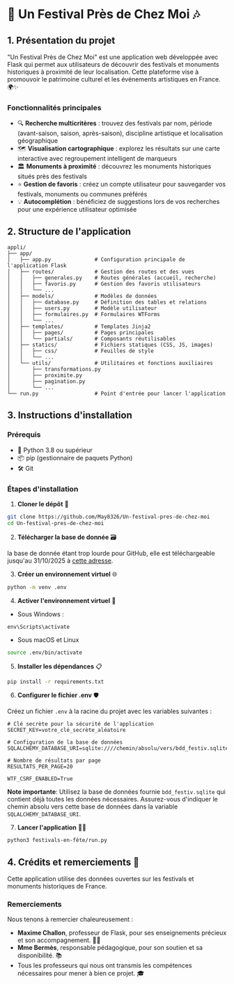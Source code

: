 # 🎉 Un Festival Près de Chez Moi 🎶

## 1. Présentation du projet

"Un Festival Près de Chez Moi" est une application web développée avec Flask qui permet aux utilisateurs de découvrir des festivals et monuments historiques à proximité de leur localisation. Cette plateforme vise à promouvoir le patrimoine culturel et les événements artistiques en France. 🌍✨

### Fonctionnalités principales

- 🔍 **Recherche multicritères** : trouvez des festivals par nom, période (avant-saison, saison, après-saison), discipline artistique et localisation géographique
- 🗺️ **Visualisation cartographique** : explorez les résultats sur une carte interactive avec regroupement intelligent de marqueurs
- 🏛️ **Monuments à proximité** : découvrez les monuments historiques situés près des festivals
- ⭐ **Gestion de favoris** : créez un compte utilisateur pour sauvegarder vos festivals, monuments ou communes préférés
- 💡 **Autocomplétion** : bénéficiez de suggestions lors de vos recherches pour une expérience utilisateur optimisée

## 2. Structure de l'application

```
appli/
├── app/
│   ├── app.py              # Configuration principale de l'application Flask
│   ├── routes/             # Gestion des routes et des vues
│   │   ├── generales.py    # Routes générales (accueil, recherche)
│   │   ├── favoris.py      # Gestion des favoris utilisateurs
│   │   └── ...
│   ├── models/             # Modèles de données
│   │   ├── database.py     # Définition des tables et relations
│   │   ├── users.py        # Modèle utilisateur
│   │   ├── formulaires.py  # Formulaires WTForms
│   │   └── ...
│   ├── templates/          # Templates Jinja2
│   │   ├── pages/          # Pages principales
│   │   └── partials/       # Composants réutilisables
│   ├── statics/            # Fichiers statiques (CSS, JS, images)
│   │   ├── css/            # Feuilles de style
│   │   └── ...
│   └── utils/              # Utilitaires et fonctions auxiliaires
│       ├── transformations.py
│       ├── proximite.py
│       ├── pagination.py
│       └── ...
└── run.py                  # Point d'entrée pour lancer l'application
```

## 3. Instructions d'installation

### Prérequis

- 🐍 Python 3.8 ou supérieur
- 📦 pip (gestionnaire de paquets Python)
- 🛠️ Git

### Étapes d'installation

1. **Cloner le dépôt** 📂

```bash
git clone https://github.com/May8326/Un-festival-pres-de-chez-moi
cd Un-festival-pres-de-chez-moi
```
2. **Télécharger la base de donnée** 🗃️

la base de donnée étant trop lourde pour GitHub, elle est téléchargeable jusqu'au 31/10/2025 à [cette adresse](https://univpsl-my.sharepoint.com/:u:/g/personal/maelys_gioan_chartes_psl_eu/EWkhErcLYQlPonwIXfYIttIBzUZuWAaWVdzW1WNECsXiaw?e=ZlKzep).

3. **Créer un environnement virtuel** 🌐

```bash
python -m venv .env
```

4. **Activer l'environnement virtuel** 🚀

* Sous Windows :
```shell
env\Scripts\activate
```
* Sous macOS et Linux

```bash
source .env/bin/activate
```

5. **Installer les dépendances** 📋

```bash
pip install -r requirements.txt
```

6. **Configurer le fichier .env** 🛡️

Créez un fichier `.env` à la racine du projet avec les variables suivantes :

```text
# Clé secrète pour la sécurité de l'application
SECRET_KEY=votre_clé_secrète_aléatoire

# Configuration de la base de données
SQLALCHEMY_DATABASE_URI=sqlite:////chemin/absolu/vers/bdd_festiv.sqlite

# Nombre de résultats par page
RESULTATS_PER_PAGE=20

WTF_CSRF_ENABLED=True
```

**Note importante**: Utilisez la base de données fournie `bdd_festiv.sqlite` qui contient déjà toutes les données nécessaires. Assurez-vous d'indiquer le chemin absolu vers cette base de données dans la variable `SQLALCHEMY_DATABASE_URI`.

7. **Lancer l'application** 🏃‍♂️

```bash
python3 festivals-en-fête/run.py
```

## 4. Crédits et remerciements 🙏

Cette application utilise des données ouvertes sur les festivals et monuments historiques de France.

### Remerciements

Nous tenons à remercier chaleureusement :

- **Maxime Challon**, professeur de Flask, pour ses enseignements précieux et son accompagnement. 👨‍🏫
- **Mme Bermès**, responsable pédagogique, pour son soutien et sa disponibilité. 📚
- Tous les professeurs qui nous ont transmis les compétences nécessaires pour mener à bien ce projet. 🎓
